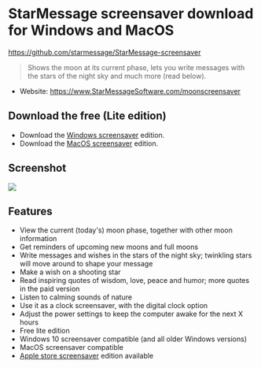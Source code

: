 # StarMessage screensaver download for Windows and MacOS
https://github.com/starmessage/StarMessage-screensaver

> Shows the moon at its current phase, lets you write messages with the stars of the night sky and much more (read below).

- Website: https://www.StarMessageSoftware.com/moonscreensaver

## Download the free (Lite edition)
- Download the [Windows screensaver](https://github.com/starmessage/StarMessage-screensaver/raw/master/Windows%20screensaver%20download/starmessage-setup.exe) edition.
- Download the [MacOS screensaver](https://github.com/starmessage/StarMessage-screensaver/raw/master/Apple%20MacOS%20screensaver%20download/starmessage%20screensaver.dmg) edition.

## Screenshot
[![](https://www.starmessagesoftware.com/mystyle/images/screensaver-mac-screenshot-1-small.png)](https://www.starmessagesoftware.com/moonscreensaver)

## Features
- View the current (today's) moon phase, together with other moon information
- Get reminders of upcoming new moons and full moons
- Write messages and wishes in the stars of the night sky; twinkling stars will move around to shape your message
- Make a wish on a shooting star
- Read inspiring quotes of wisdom, love, peace and humor; more quotes in the paid version
- Listen to calming sounds of nature
- Use it as a clock screensaver, with the digital clock option
- Adjust the power settings to keep the computer awake for the next X hours
- Free lite edition
- Windows 10 screensaver compatible (and all older Windows versions) 
- MacOS screensaver compatible
- [Apple store screensaver](https://www.starmessagesoftware.com/moonscreensaver/macos-screen-saver-on-mac-apple-store.html) edition available
